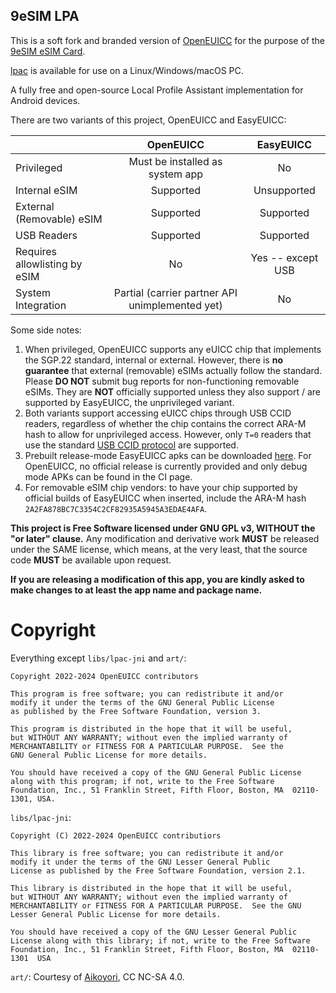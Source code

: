 9eSIM LPA
---

This is a soft fork and branded version of [OpenEUICC](https://gitea.angry.im/PeterCxy/OpenEUICC) for the purpose of the [9eSIM eSIM Card](https://www.9esim.com).

[lpac](https://github.com/estkme-group/lpac) is available for use on a Linux/Windows/macOS PC.

A fully free and open-source Local Profile Assistant implementation for Android devices.

There are two variants of this project, OpenEUICC and EasyEUICC:

|                               |                    OpenEUICC                    |     EasyEUICC     |
|:------------------------------|:-----------------------------------------------:|:-----------------:|
| Privileged                    |         Must be installed as system app         |        No         |
| Internal eSIM                 |                    Supported                    |    Unsupported    |
| External (Removable) eSIM     |                    Supported                    |     Supported     |
| USB Readers                   |                    Supported                    |     Supported     |
| Requires allowlisting by eSIM |                       No                        | Yes -- except USB |
| System Integration            | Partial (carrier partner API unimplemented yet) |        No         |

Some side notes:
1. When privileged, OpenEUICC supports any eUICC chip that implements the SGP.22 standard, internal or external. However, there is __no guarantee__ that external (removable) eSIMs actually follow the standard. Please __DO NOT__ submit bug reports for non-functioning removable eSIMs. They are __NOT__ officially supported unless they also support / are supported by EasyEUICC, the unprivileged variant.
2. Both variants support accessing eUICC chips through USB CCID readers, regardless of whether the chip contains the correct ARA-M hash to allow for unprivileged access. However, only `T=0` readers that use the standard [USB CCID protocol](https://en.wikipedia.org/wiki/CCID_(protocol)) are supported.
3. Prebuilt release-mode EasyEUICC apks can be downloaded [here](https://gitea.angry.im/PeterCxy/OpenEUICC/releases). For OpenEUICC, no official release is currently provided and only debug mode APKs can be found in the CI page.
4. For removable eSIM chip vendors: to have your chip supported by official builds of EasyEUICC when inserted, include the ARA-M hash `2A2FA878BC7C3354C2CF82935A5945A3EDAE4AFA`.

__This project is Free Software licensed under GNU GPL v3, WITHOUT the "or later" clause.__ Any modification and derivative work __MUST__ be released under the SAME license, which means, at the very least, that the source code __MUST__ be available upon request.

__If you are releasing a modification of this app, you are kindly asked to make changes to at least the app name and package name.__  

Copyright
===

Everything except `libs/lpac-jni` and `art/`:

```
Copyright 2022-2024 OpenEUICC contributors

This program is free software; you can redistribute it and/or
modify it under the terms of the GNU General Public License
as published by the Free Software Foundation, version 3.

This program is distributed in the hope that it will be useful,
but WITHOUT ANY WARRANTY; without even the implied warranty of
MERCHANTABILITY or FITNESS FOR A PARTICULAR PURPOSE.  See the
GNU General Public License for more details.

You should have received a copy of the GNU General Public License
along with this program; if not, write to the Free Software
Foundation, Inc., 51 Franklin Street, Fifth Floor, Boston, MA  02110-1301, USA.
```

`libs/lpac-jni`:

```
Copyright (C) 2022-2024 OpenEUICC contributiors

This library is free software; you can redistribute it and/or
modify it under the terms of the GNU Lesser General Public
License as published by the Free Software Foundation, version 2.1.

This library is distributed in the hope that it will be useful,
but WITHOUT ANY WARRANTY; without even the implied warranty of
MERCHANTABILITY or FITNESS FOR A PARTICULAR PURPOSE.  See the GNU
Lesser General Public License for more details.

You should have received a copy of the GNU Lesser General Public
License along with this library; if not, write to the Free Software
Foundation, Inc., 51 Franklin Street, Fifth Floor, Boston, MA  02110-1301  USA
```

`art/`: Courtesy of [Aikoyori](https://github.com/Aikoyori), CC NC-SA 4.0.
